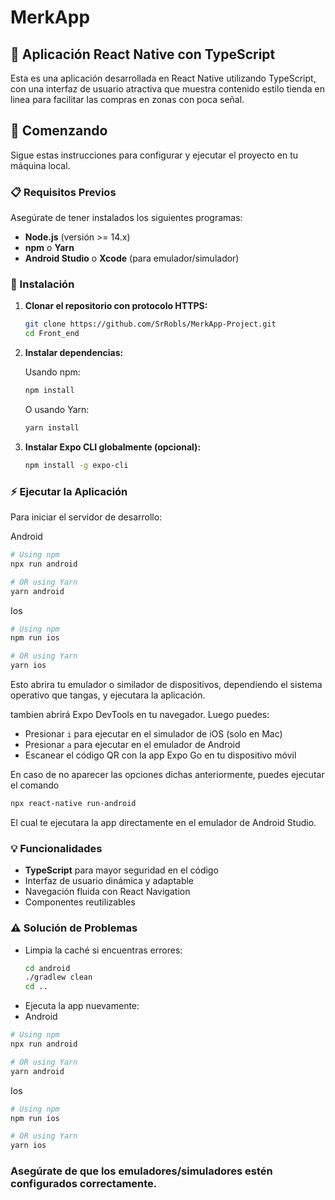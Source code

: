 # MerkApp

## 📱 Aplicación React Native con TypeScript

Esta es una aplicación desarrollada en React Native utilizando TypeScript, con una interfaz de usuario atractiva que muestra contenido estilo tienda en linea para facilitar las compras en zonas con poca señal.

## 🚀 Comenzando

Sigue estas instrucciones para configurar y ejecutar el proyecto en tu máquina local.

### 📋 Requisitos Previos

Asegúrate de tener instalados los siguientes programas:

- **Node.js** (versión >= 14.x)
- **npm** o **Yarn**
- **Android Studio** o **Xcode** (para emulador/simulador)

### 🔧 Instalación

1. **Clonar el repositorio con protocolo HTTPS:**

   ```bash
   git clone https://github.com/SrRobls/MerkApp-Project.git
   cd Front_end
   ```

2. **Instalar dependencias:**

   Usando npm:

   ```bash
   npm install
   ```

   O usando Yarn:

   ```bash
   yarn install
   ```

3. **Instalar Expo CLI globalmente (opcional):**

   ```bash
   npm install -g expo-cli
   ```

### ⚡ Ejecutar la Aplicación

Para iniciar el servidor de desarrollo:

Android

```sh
# Using npm
npx run android

# OR using Yarn
yarn android
```

Ios
```sh
# Using npm
npm run ios

# OR using Yarn
yarn ios
```

Esto abrira tu emulador o similador de dispositivos, dependiendo el sistema operativo que tangas, y ejecutara la aplicación.

tambien abrirá Expo DevTools en tu navegador. Luego puedes:

- Presionar `i` para ejecutar en el simulador de iOS (solo en Mac)
- Presionar `a` para ejecutar en el emulador de Android
- Escanear el código QR con la app Expo Go en tu dispositivo móvil

En caso de no aparecer las opciones dichas anteriormente, puedes ejecutar el comando

```bash
npx react-native run-android
```
El cual te ejecutara la app directamente en el emulador de Android Studio.


### 💡 Funcionalidades

- **TypeScript** para mayor seguridad en el código
- Interfaz de usuario dinámica y adaptable
- Navegación fluida con React Navigation
- Componentes reutilizables


### ⚠️ Solución de Problemas

- Limpia la caché si encuentras errores:
  ```bash
  cd android
  ./gradlew clean
  cd ..
  ```
- Ejecuta la app nuevamente:
- Android

```sh
# Using npm
npx run android

# OR using Yarn
yarn android
```

Ios
```sh
# Using npm
npm run ios

# OR using Yarn
yarn ios
```

### Asegúrate de que los emuladores/simuladores estén configurados correctamente.


